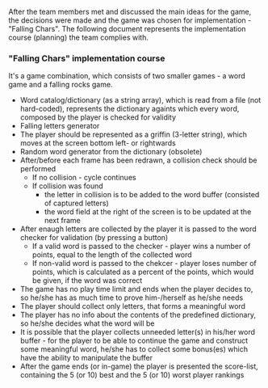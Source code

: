 After the team members met and discussed the main ideas for the game, the decisions were made and the game was chosen for implementation - "Falling Chars". The following document represents the implementation course (planning) the team complies with.

### "Falling Chars" implementation course
It's a game combination, which consists of two smaller games - a word game and a falling rocks game.

- Word catalog/dictionary (as a string array), which is read from a file (not hard-coded), represents the dictionary againts which every word, composed by the player is checked for validity
- Falling letters generator
- The player should be represented as a griffin (3-letter string), which moves at the screen bottom left- or rightwards
- Random word generator from the dictionary (obsolete)
- After/before each frame has been redrawn, a collision check should be performed
  - If no collision - cycle continues
  - If collision was found
    - the letter in collision is to be added to the word buffer (consisted of captured letters)
    - the word field at the right of the screen is to be updated at the next frame
- After enaugh letters are collected by the player it is passed to the word checker for validation (by pressing a button)
  - If a valid word is passed to the checker - player wins a number of points, equal to the length of the collected word
  - If non-valid word is passed to the chekcer - player loses number of points, which is calculated as a percent of the points, which would be given, if the word was correct
- The game has no play time limit and ends when the player decides to, so he/she has as much time to prove him-/herself as he/she needs
- The player should collect only letters, that forms a meaningful word
- The player has no info about the contents of the predefined dictionary, so he/she decides what the word will be
- It is possible that the player collects unneeded letter(s) in his/her word buffer - for the player to be able to continue the game and construct some meaningful word, he/she has to collect some bonus(es) which have the ability to manipulate the buffer
- After the game ends (or in-game) the player is presented the score-list, containing the 5 (or 10) best and the 5 (or 10) worst player rankings

